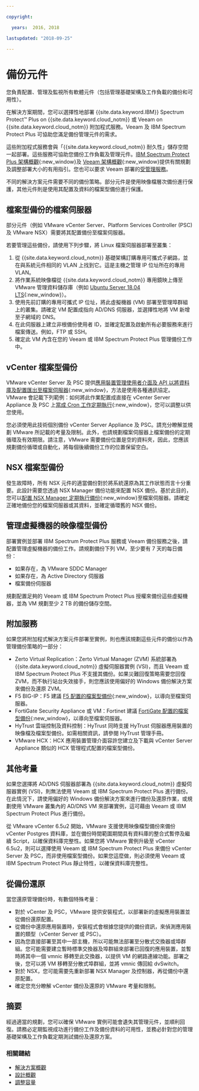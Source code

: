 ```yaml
---

copyright:

  years:  2016, 2018

lastupdated: "2018-09-25"

---
```


# 備份元件

您負責配置、管理及監視所有軟體元件（包括管理基礎架構及工作負載的備份和可用性）。

在解決方案期間，您可以選擇性地部署 {{site.data.keyword.IBM}} Spectrum Protect&trade; Plus on {{site.data.keyword.cloud_notm}} 或 Veeam on {{site.data.keyword.cloud_notm}} 附加程式服務。Veeam 及 IBM Spectrum Protect Plus 可協助您滿足備份管理元件的需求。

這些附加程式服務會與「{{site.data.keyword.cloud_notm}} 耐久性」儲存空間一起部署。這些服務可協助您備份工作負載及管理元件。[IBM Spectrum Protect Plus 架構概觀](https://www.ibm.com/cloud/garage/architectures/implementation/virtualization_backup_spplus){:new_window}及 [Veeam 架構概觀](https://www.ibm.com/cloud/garage/architectures/implementation/virtualization_backup_veeam){:new_window}提供有關規劃及調整部署大小的有用指引。您也可以要求 Veeam 部署的[受管理服務](https://console.bluemix.net/infrastructure/vmware-solutions/console/gettingstarted/veeam/vcs/managed)。

不同的解決方案元件需要不同的備份策略。部分元件是使用映像檔層次備份進行保護，其他元件則是使用其配置及資料的檔案型備份進行保護。

## 檔案型備份的檔案伺服器

部分元件（例如 VMware vCenter Server、Platform Services Controller (PSC) 及 VMware NSX）需要將其配置備份至檔案伺服器。

若要管理這些備份，請使用下列步驟，將 Linux 檔案伺服器部署至叢集：

1. 從 {{site.data.keyword.cloud_notm}} 基礎架構訂購專用可攜式子網路，並在與系統元件相同的 VLAN 上找到它。這是主機之管理 IP 位址所在的專用 VLAN。
2. 將作業系統映像檔從 {{site.data.keyword.cloud_notm}} 專用鏡映上傳至 VMware 管理資料儲存庫（例如 [Ubuntu Server 18.04 LTS](http://mirrors.service.softlayer.com/ubuntu-releases/ubuntu-server/bionic/daily-live/current/){:new_window}）。
3. 使用先前訂購的專用可攜式 IP 位址，將此虛擬機器 (VM) 部署至管理埠群組上的叢集。請確定 VM 配置成指向 AD/DNS 伺服器，並選擇性地將 VM 新增至子網域的 DNS。
4. 在此伺服器上建立非根備份使用者 ID，並確定配置及啟動所有必要服務來進行檔案傳送。例如，FTP 或 SSH。
5. 確定此 VM 內含在您的 Veeam 或 IBM Spectrum Protect Plus 管理備份工作中。

## vCenter 檔案型備份

VMware vCenter Server 及 PSC 提供[應用裝置管理使用者介面及 API 以將資料庫及配置匯出至檔案伺服器](https://docs.vmware.com/en/VMware-vSphere/6.5/com.vmware.vsphere.install.doc/GUID-3EAED005-B0A3-40CF-B40D-85AD247D7EA4.html){:new_window}，方法是使用各種通訊協定。VMware 會記載下列範例：如何將此作業配置成直接在 vCenter Server Appliance 及 PSC 上[當成 Cron 工作定期執行](https://pubs.vmware.com/vsphere-6-5/index.jsp?topic=%2Fcom.vmware.vsphere.vcsapg-rest.doc%2FGUID-222400F3-678E-4028-874F-1F83036D2E85.html){:new_window}，您可以調整以供您使用。

您必須使用此技術個別備份 vCenter Server Appliance 及 PSC。請充分瞭解並規劃 VMware 所記載的考量及限制。此外，也請規劃檔案伺服器上檔案備份的定期循環及有效期限。請注意，VMware 需要備份位置是空的資料夾，因此，您應該規劃備份循環或自動化，將每個後續備份工作的位置保留空白。

## NSX 檔案型備份

發生故障時，所有 NSX 元件的適當備份對於將系統還原為其工作狀態而言十分重要。此設計需要您透過 NSX Manager 備份功能來配置 NSX 備份。基於此目的，您可以[配置 NSX Manager 定期執行備份](https://pubs.vmware.com/NSX-6/index.jsp?topic=%2Fcom.vmware.nsx.admin.doc%2FGUID-72EFCAB1-0B10-4007-A44C-09D38CD960D3.html){:new_window}至檔案伺服器。請確定正確地備份您的檔案伺服器或其資料，並確定循環舊的 NSX 備份。

## 管理虛擬機器的映像檔型備份

部署實例並部署 IBM Spectrum Protect Plus 服務或 Veeam 備份服務之後，請配置管理虛擬機器的備份工作。請規劃備份下列 VM，至少要有 7 天的每日備份：

* 如果存在，為 VMware SDDC Manager
* 如果存在，為 Active Directory 伺服器
* 檔案備份伺服器

規劃配置足夠的 Veeam 或 IBM Spectrum Protect Plus 授權來備份這些虛擬機器，並為 VM 規劃至少 2 TB 的備份儲存空間。

## 附加服務               

如果您將附加程式解決方案元件部署至實例，則也應該規劃這些元件的備份以作為管理備份策略的一部分：

* Zerto Virtual Replication：Zerto Virtual Manager (ZVM) 系統部署為 {{site.data.keyword.cloud_notm}} 虛擬伺服器實例 (VSI)，而且 Veeam 或 IBM Spectrum Protect Plus 不支援其備份。如果災難回復策略需要您回復 ZVM，而不執行站台失效接手，則您應該使用偏好的 Windows 備份解決方案來備份及還原 ZVM。
* F5 BIG-IP：F5 建議 [F5 配置的檔案型備份](https://support.f5.com/csp/article/K13132){:new_window}，以導向至檔案伺服器。
* FortiGate Security Appliance 或 VM：Fortinet 建議 [FortiGate 配置的檔案型備份](http://help.fortinet.com/fos50hlp/54/Content/FortiOS/fortigate-best-practices-54/Firmware/Performing_Config_Backup.htm){:new_window}，以導向至檔案伺服器。
* HyTrust 雲端控制及資料控制：HyTrust 同時支援 HyTrust 伺服器應用裝置的映像檔及檔案型備份。如需相關資訊，請參閱 HyTrust 管理手冊。
* VMware HCX：HCX 應用裝置管理介面容許您建立及下載與 vCenter Server Appliance 類似的 HCX 管理程式配置的檔案型備份。

## 其他考量

如果您選擇將 AD/DNS 伺服器部署為 {{site.data.keyword.cloud_notm}} 虛擬伺服器實例 (VSI)，則無法使用 Veeam 或 IBM Spectrum Protect Plus 進行備份。在此情況下，請使用偏好的 Windows 備份解決方案來進行備份及還原作業，或規劃使用 VMware 叢集內的 AD/DNS VM 來部署實例，這可藉由 Veeam 或 IBM Spectrum Protect Plus 進行備份。

從 VMware vCenter 6.5u2 開始，VMware 支援使用映像檔型備份來備份 vCenter Postgres 資料庫，並在備份時間範圍期間具有資料庫的整合式暫停及繼續 Script，以確保資料庫完整性。如果您將 VMware 實例升級至 vCenter 6.5u2，則可以選擇使用 Veeam 或 IBM Spectrum Protect Plus 來備份 vCenter Server 及 PSC，而非使用檔案型備份。如果您這麼做，則必須使用 Veeam 或 IBM Spectrum Protect Plus 靜止特性，以確保資料庫完整性。

## 從備份還原

當您還原管理備份時，有數個特殊考量：

* 對於 vCenter 及 PSC，VMware 提供安裝程式，以部署新的虛擬應用裝置並從備份還原配置。
* 從備份中還原應用裝置時，安裝程式會根據您提供的備份資訊，來偵測應用裝置的類型（vCenter Server 或 PSC）。
* 因為您直接部署至其中一部主機，所以可能無法部署至分散式交換器或埠群組。您可能需要建立暫時標準交換器及埠群組來部署已回復的應用裝置，並暫時將其中一個 vmnic 移轉至此交換器，以提供 VM 的網路連線功能。部署之後，您可以將 VM 移轉至分散式埠群組，並將 vmnic 傳回給 dvSwitch。
* 對於 NSX，您可能需要先重新部署 NSX Manager 及控制器，再從備份中還原配置。
* 確定您充分瞭解 vCenter 備份及還原的 VMware 考量和限制。

## 摘要 

經過適當的規劃，您可以確保 VMware 實例可能會遺失其管理元件，並順利回復。請務必定期監視成功進行備份工作及備份資料的可用性，並務必針對您的管理基礎架構及工作負載定期測試備份及還原方案。

### 相關鏈結

* [解決方案概觀](solution_overview.html)
* [設計概觀](design_overview.html)
* [調整容量](solution_scaling.html)
